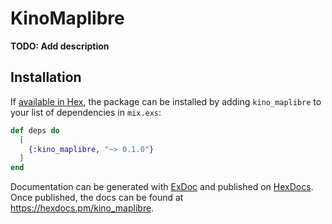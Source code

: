 # KinoMaplibre

**TODO: Add description**

## Installation

If [available in Hex](https://hex.pm/docs/publish), the package can be installed
by adding `kino_maplibre` to your list of dependencies in `mix.exs`:

```elixir
def deps do
  [
    {:kino_maplibre, "~> 0.1.0"}
  ]
end
```

Documentation can be generated with [ExDoc](https://github.com/elixir-lang/ex_doc)
and published on [HexDocs](https://hexdocs.pm). Once published, the docs can
be found at <https://hexdocs.pm/kino_maplibre>.

